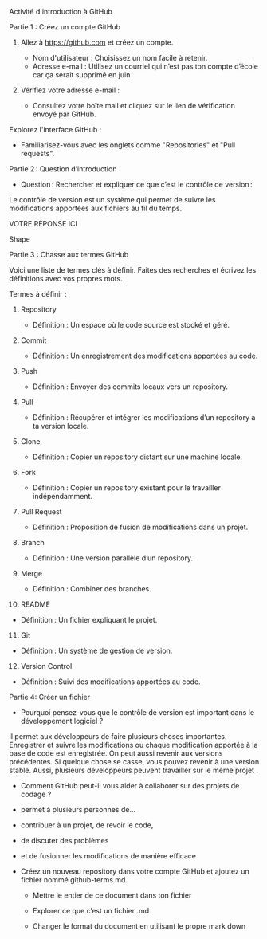 Activité d'introduction à GitHub 

Partie 1 : Créez un compte GitHub 

1. Allez à https://github.com et créez un compte. 

   - Nom d'utilisateur : Choisissez un nom facile à retenir. 
   - Adresse e-mail : Utilisez un courriel qui n’est pas ton compte d’école car ça serait supprimé en juin 

2. Vérifiez votre adresse e-mail : 

   - Consultez votre boîte mail et cliquez sur le lien de vérification envoyé par GitHub. 

Explorez l'interface GitHub : 

   - Familiarisez-vous avec les onglets comme "Repositories" et "Pull requests". 

 

Partie 2 : Question d’introduction 

 - Question : Rechercher et expliquer ce que c’est le contrôle de version : 

 

Le contrôle de version est un système qui permet de suivre les modifications apportées aux fichiers au fil du temps.  

VOTRE RÉPONSE ICI 

Shape 

Partie 3 : Chasse aux termes GitHub 

Voici une liste de termes clés à définir. Faites des recherches et écrivez les définitions avec vos propres mots.  

Termes à définir : 

1. Repository 

   - Définition : Un espace où le code source est stocké et géré. 

2. Commit 

   - Définition : Un enregistrement des modifications apportées au code. 

3. Push 

   - Définition : Envoyer des commits locaux vers un repository. 

4. Pull 

   - Définition : Récupérer et intégrer les modifications d’un repository a ta version locale. 

5. Clone 

   - Définition : Copier un repository distant sur une machine locale. 

6. Fork 

   - Définition : Copier un repository existant pour le travailler indépendamment. 

7. Pull Request 

   - Définition : Proposition de fusion de modifications dans un projet. 

8. Branch 

   - Définition : Une version parallèle d’un repository. 

9. Merge 

   - Définition : Combiner des branches. 

10. README 

   - Définition : Un fichier expliquant le projet. 

11. Git 

   - Définition : Un système de gestion de version. 

12. Version Control 

   - Définition : Suivi des modifications apportées au code. 

 

 

 

Partie 4: Créer un fichier 

 - Pourquoi pensez-vous que le contrôle de version est important dans le développement logiciel ? 

Il permet aux développeurs de faire plusieurs choses importantes. Enregistrer et suivre les modifications ou chaque modification apportée à la base de code est enregistrée. On peut aussi revenir aux versions précédentes. Si quelque chose se casse, vous pouvez revenir à une version stable. Aussi, plusieurs développeurs peuvent travailler sur le même projet . 

 - Comment GitHub peut-il vous aider à collaborer sur des projets de codage ? 

 - permet à plusieurs personnes de... 

 - contribuer à un projet, de revoir le code,  

 - de discuter des problèmes  

 - et de fusionner les modifications de manière efficace 

 

 - Créez un nouveau repository dans votre compte GitHub et ajoutez un fichier nommé github-terms.md.  

   - Mettre le entier de ce document dans ton fichier  

   - Explorer ce que c’est un fichier .md  

   - Changer le format du document en utilisant le propre mark down 
